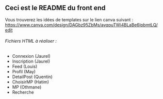 ## Ceci est le README du front end

Vous trouverez les idées de templates sur le lien canva suivant : 
https://www.canva.com/design/DAGbz95ZbMs/avqpuTWi4BLaBe6IpbmtLQ/edit

###### Fichiers HTML à réaliser :
- Connexion (Jaurel)
- Inscription (Jaurel)
- Feed (Louis)
- Profil (May)
- DetailPost (Quentin)
- ChoisirMP (Hatim)
- MP (Othmane)
- Recherche 